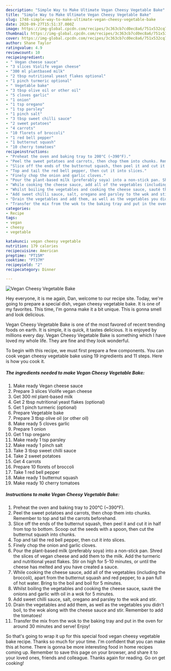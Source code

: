 ```yaml
---
description: "Simple Way to Make Ultimate Vegan Cheesy Vegetable Bake"
title: "Simple Way to Make Ultimate Vegan Cheesy Vegetable Bake"
slug: 1748-simple-way-to-make-ultimate-vegan-cheesy-vegetable-bake
date: 2020-09-27T15:51:37.000Z
image: https://img-global.cpcdn.com/recipes/3c363cb7cd0ec8a6/751x532cq70/vegan-cheesy-vegetable-bake-recipe-main-photo.jpg
thumbnail: https://img-global.cpcdn.com/recipes/3c363cb7cd0ec8a6/751x532cq70/vegan-cheesy-vegetable-bake-recipe-main-photo.jpg
cover: https://img-global.cpcdn.com/recipes/3c363cb7cd0ec8a6/751x532cq70/vegan-cheesy-vegetable-bake-recipe-main-photo.jpg
author: Shane Taylor
ratingvalue: 4.9
reviewcount: 10
recipeingredient:
- " Vegan cheese sauce"
- "3 slices Violife vegan cheese"
- "300 ml plantbased milk"
- "2 tbsp nutritional yeast flakes optional"
- "1 pinch turmeric optional"
- " Vegetable bake"
- "3 tbsp olive oil or other oil"
- "5 cloves garlic"
- "1 onion"
- "1 tsp oregano"
- "1 tsp parsley"
- "1 pinch salt"
- "3 tbsp sweet chilli sauce"
- "2 sweet potatoes"
- "4 carrots"
- "10 florets of broccoli"
- "1 red bell pepper"
- "1 butternut squash"
- "10 cherry tomatoes"
recipeinstructions:
- "Preheat the oven and baking tray to 200°C (~390°F)."
- "Peel the sweet potatoes and carrots, then chop them into chunks. Remember to top and tail the carrots beforehand."
- "Slice off the ends of the butternut squash, then peel it and cut it in half from top to bottom. Scoop out the seeds with a spoon, then cut the butternut squash into chunks."
- "Top and tail the red bell pepper, then cut it into slices."
- "Finely chop the onion and garlic cloves."
- "Pour the plant-based milk (preferably soya) into a non-stick pan. Shred the slices of vegan cheese and add them to the milk. Add the turmeric and nutritional yeast flakes. Stir on high for 5-10 minutes, or until the cheese has melted and you have created a sauce."
- "While cooking the cheese sauce, add all of the vegetables (including the broccoli), apart from the butternut squash and red pepper, to a pan full of hot water. Bring to the boil and boil for 5 minutes."
- "Whilst boiling the vegetables and cooking the cheese sauce, sauté the onions and garlic with oil in a wok for 5 minutes."
- "Add sweet chilli sauce, salt, oregano and parsley to the wok and stir."
- "Drain the vegetables and add them, as well as the vegetables you didn&#39;t boil, to the wok along with the cheese sauce and stir. Remember to add the tomatoes!"
- "Transfer the mix from the wok to the baking tray and put in the oven for around 30 minutes and serve! Enjoy!"
categories:
- Recipe
tags:
- vegan
- cheesy
- vegetable

katakunci: vegan cheesy vegetable 
nutrition: 179 calories
recipecuisine: American
preptime: "PT15M"
cooktime: "PT37M"
recipeyield: "2"
recipecategory: Dinner

---
```



![Vegan Cheesy Vegetable Bake](https://img-global.cpcdn.com/recipes/3c363cb7cd0ec8a6/751x532cq70/vegan-cheesy-vegetable-bake-recipe-main-photo.jpg)

Hey everyone, it is me again, Dan, welcome to our recipe site. Today, we're going to prepare a special dish, vegan cheesy vegetable bake. It is one of my favorites. This time, I'm gonna make it a bit unique. This is gonna smell and look delicious.

Vegan Cheesy Vegetable Bake is one of the most favored of recent trending foods on earth. It is simple, it is quick, it tastes delicious. It is enjoyed by millions every day. Vegan Cheesy Vegetable Bake is something which I have loved my whole life. They are fine and they look wonderful.




To begin with this recipe, we must first prepare a few components. You can cook vegan cheesy vegetable bake using 19 ingredients and 11 steps. Here is how you cook it.

<!--inarticleads1-->

##### The ingredients needed to make Vegan Cheesy Vegetable Bake:

1. Make ready  Vegan cheese sauce
1. Prepare 3 slices Violife vegan cheese
1. Get 300 ml plant-based milk
1. Get 2 tbsp nutritional yeast flakes (optional)
1. Get 1 pinch turmeric (optional)
1. Prepare  Vegetable bake
1. Prepare 3 tbsp olive oil (or other oil)
1. Make ready 5 cloves garlic
1. Prepare 1 onion
1. Get 1 tsp oregano
1. Make ready 1 tsp parsley
1. Make ready 1 pinch salt
1. Take 3 tbsp sweet chilli sauce
1. Take 2 sweet potatoes
1. Get 4 carrots
1. Prepare 10 florets of broccoli
1. Take 1 red bell pepper
1. Make ready 1 butternut squash
1. Make ready 10 cherry tomatoes




<!--inarticleads2-->

##### Instructions to make Vegan Cheesy Vegetable Bake:

1. Preheat the oven and baking tray to 200°C (~390°F).
1. Peel the sweet potatoes and carrots, then chop them into chunks. Remember to top and tail the carrots beforehand.
1. Slice off the ends of the butternut squash, then peel it and cut it in half from top to bottom. Scoop out the seeds with a spoon, then cut the butternut squash into chunks.
1. Top and tail the red bell pepper, then cut it into slices.
1. Finely chop the onion and garlic cloves.
1. Pour the plant-based milk (preferably soya) into a non-stick pan. Shred the slices of vegan cheese and add them to the milk. Add the turmeric and nutritional yeast flakes. Stir on high for 5-10 minutes, or until the cheese has melted and you have created a sauce.
1. While cooking the cheese sauce, add all of the vegetables (including the broccoli), apart from the butternut squash and red pepper, to a pan full of hot water. Bring to the boil and boil for 5 minutes.
1. Whilst boiling the vegetables and cooking the cheese sauce, sauté the onions and garlic with oil in a wok for 5 minutes.
1. Add sweet chilli sauce, salt, oregano and parsley to the wok and stir.
1. Drain the vegetables and add them, as well as the vegetables you didn&#39;t boil, to the wok along with the cheese sauce and stir. Remember to add the tomatoes!
1. Transfer the mix from the wok to the baking tray and put in the oven for around 30 minutes and serve! Enjoy!




So that's going to wrap it up for this special food vegan cheesy vegetable bake recipe. Thanks so much for your time. I'm confident that you can make this at home. There is gonna be more interesting food in home recipes coming up. Remember to save this page on your browser, and share it to your loved ones, friends and colleague. Thanks again for reading. Go on get cooking!
